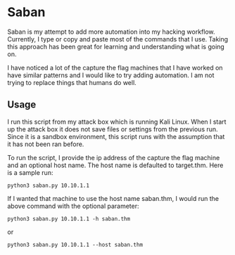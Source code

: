 # Saban

Saban is my attempt to add more automation into my hacking workflow. Currently, I type or copy and paste most of the commands that I use. Taking this approach has been great for learning and understanding what is going on.

I have noticed a lot of the capture the flag machines that I have worked on have similar patterns and I would like to try adding automation. I am not trying to replace things that humans do well.

## Usage

I run this script from my attack box which is running Kali Linux. When I start up the attack box it does not save files or settings from the previous run. Since it is a sandbox environment, this script runs with the assumption that it has not been ran before.

To run the script, I provide the ip address of the capture the flag machine and an optional host name. The host name is defaulted to target.thm. Here is a sample run:

`python3 saban.py 10.10.1.1`

If I wanted that machine to use the host name saban.thm, I would run the above command with the optional parameter:

`python3 saban.py 10.10.1.1 -h saban.thm`

or

`python3 saban.py 10.10.1.1 --host saban.thm`
